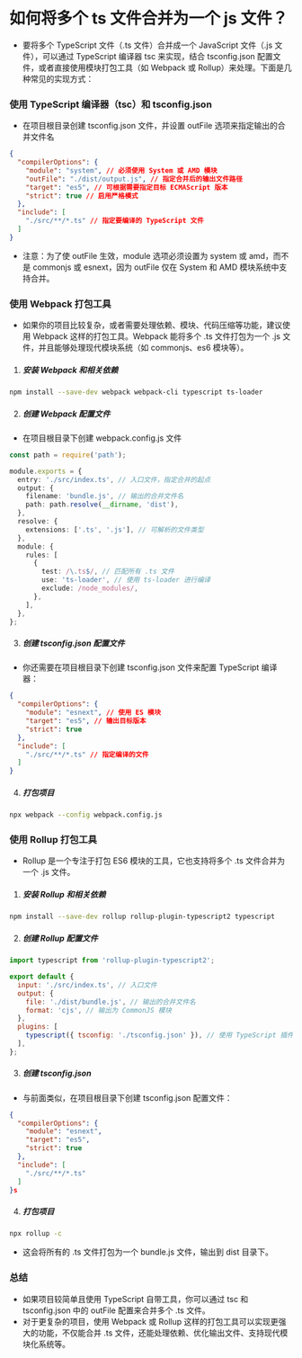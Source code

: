 # 如何将多个 ts 文件合并为一个 js 文件？

- 要将多个 TypeScript 文件（.ts 文件）合并成一个 JavaScript 文件（.js 文件），可以通过 TypeScript 编译器 tsc 来实现，结合 tsconfig.json 配置文件，或者直接使用模块打包工具（如 Webpack 或 Rollup）来处理。下面是几种常见的实现方式：

### 使用 TypeScript 编译器（tsc）和 tsconfig.json

- 在项目根目录创建 tsconfig.json 文件，并设置 outFile 选项来指定输出的合并文件名

```json
{
  "compilerOptions": {
    "module": "system", // 必须使用 System 或 AMD 模块
    "outFile": "./dist/output.js", // 指定合并后的输出文件路径
    "target": "es5", // 可根据需要指定目标 ECMAScript 版本
    "strict": true // 启用严格模式
  },
  "include": [
    "./src/**/*.ts" // 指定要编译的 TypeScript 文件
  ]
}
```

- 注意：为了使 outFile 生效，module 选项必须设置为 system 或 amd，而不是 commonjs 或 esnext，因为 outFile 仅在 System 和 AMD 模块系统中支持合并。

### 使用 Webpack 打包工具

- 如果你的项目比较复杂，或者需要处理依赖、模块、代码压缩等功能，建议使用 Webpack 这样的打包工具。Webpack 能将多个 .ts 文件打包为一个 .js 文件，并且能够处理现代模块系统（如 commonjs、es6 模块等）。

1. ##### 安装 Webpack 和相关依赖

```bash
npm install --save-dev webpack webpack-cli typescript ts-loader
```

2. ##### 创建 Webpack 配置文件

- 在项目根目录下创建 webpack.config.js 文件

```ts
const path = require('path');

module.exports = {
  entry: './src/index.ts', // 入口文件，指定合并的起点
  output: {
    filename: 'bundle.js', // 输出的合并文件名
    path: path.resolve(__dirname, 'dist'),
  },
  resolve: {
    extensions: ['.ts', '.js'], // 可解析的文件类型
  },
  module: {
    rules: [
      {
        test: /\.ts$/, // 匹配所有 .ts 文件
        use: 'ts-loader', // 使用 ts-loader 进行编译
        exclude: /node_modules/,
      },
    ],
  },
};
```

3. ##### 创建 tsconfig.json 配置文件

- 你还需要在项目根目录下创建 tsconfig.json 文件来配置 TypeScript 编译器：

```json
{
  "compilerOptions": {
    "module": "esnext", // 使用 ES 模块
    "target": "es5", // 输出目标版本
    "strict": true
  },
  "include": [
    "./src/**/*.ts" // 指定编译的文件
  ]
}
```

4. ##### 打包项目

```bash
npx webpack --config webpack.config.js
```

### 使用 Rollup 打包工具

- Rollup 是一个专注于打包 ES6 模块的工具，它也支持将多个 .ts 文件合并为一个 .js 文件。

1. ##### 安装 Rollup 和相关依赖

```bash
npm install --save-dev rollup rollup-plugin-typescript2 typescript
```

2. ##### 创建 Rollup 配置文件

```js
import typescript from 'rollup-plugin-typescript2';

export default {
  input: './src/index.ts', // 入口文件
  output: {
    file: './dist/bundle.js', // 输出的合并文件名
    format: 'cjs', // 输出为 CommonJS 模块
  },
  plugins: [
    typescript({ tsconfig: './tsconfig.json' }), // 使用 TypeScript 插件
  ],
};
```

3. ##### 创建 tsconfig.json

- 与前面类似，在项目根目录下创建 tsconfig.json 配置文件：

```json
{
  "compilerOptions": {
    "module": "esnext",
    "target": "es5",
    "strict": true
  },
  "include": [
    "./src/**/*.ts"
  ]
}s
```

4. ##### 打包项目

```bash
npx rollup -c
```

- 这会将所有的 .ts 文件打包为一个 bundle.js 文件，输出到 dist 目录下。

### 总结

- 如果项目较简单且使用 TypeScript 自带工具，你可以通过 tsc 和 tsconfig.json 中的 outFile 配置来合并多个 .ts 文件。
- 对于更复杂的项目，使用 Webpack 或 Rollup 这样的打包工具可以实现更强大的功能，不仅能合并 .ts 文件，还能处理依赖、优化输出文件、支持现代模块化系统等。
